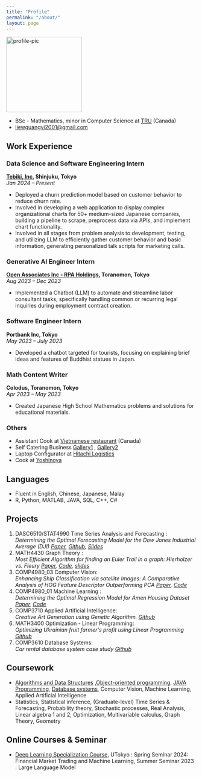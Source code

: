 ```yaml
---
title: "Profile"
permalink: "/about/"
layout: page
---
```

<img src="https://github.com/KokiYamanaka/kokiyamanaka.github.io/assets/107101940/e9027a67-d246-40ad-8684-1e3330e86a33" width="200" height="200" alt="profile-pic">

* BSc - Mathematics, minor in Computer Science at [TRU](https://www.tru.ca/) (Canada)
* liewguangyi2001@gmail.com

## Work Experience

### Data Science and Software Engineering Intern
**[Tebiki, Inc](https://tebiki.co.jp/), Shinjuku, Tokyo**  
*Jan 2024 – Present*

- Deployed a churn prediction model based on customer behavior to reduce churn rate.
- Involved in developing a web application to display complex organizational charts for 50+ medium-sized Japanese companies, building a pipeline to scrape, preprocess data via APIs, and implement chart functionality.
- Involved in all stages from problem analysis to development, testing, and utilizing LLM to efficiently gather customer behavior and basic information, generating personalized talk scripts for marketing calls.

### Generative AI Engineer Intern
**[Open Associates Inc - RPA Holdings](https://www.open-associates.com/), Toranomon, Tokyo**  
*Aug 2023 – Dec 2023*

- Implemented a Chatbot (LLM) to automate and streamline labor consultant tasks, specifically handling common or recurring legal inquiries during employment contract creation.

### Software Engineer Intern
**Portbank Inc, Tokyo**  
*May 2023 – July 2023*

- Developed a chatbot targeted for tourists, focusing on explaining brief ideas and features of Buddhist statues in Japan.

### Math Content Writer
**Colodus, Toranomon, Tokyo**  
*Apr 2023 – May 2023*

- Created Japanese High School Mathematics problems and solutions for educational materials.

### Others
- Assistant Cook at [Vietnamese restaurant](https://www.lemongrasskamloops.ca/) (Canada)
- Self Catering Business [Gallery1](https://www.instagram.com/kokiy_art34/?hl=en) , [Gallery2](https://www.instagram.com/kouki._.kitchen/?hl=en)
- Laptop Configurator at [Hitachi Logistics](https://www.logisteed.com/jp/) 
- Cook at [Yoshinoya](https://www.yoshinoya.com/en/)

## Languages
- Fluent in English, Chinese, Japanese, Malay
- R, Python, MATLAB, JAVA, SQL, C++, C# 
  
## Projects
1. DASC6510/STAT4990 Time Series Analysis and Forecasting :<br>
*Determining the Optimal Forecasting Model for the Dow Jones Industrial Average (DJI) [Paper](https://github.com/KokiYamanaka/kokiyamanaka.github.io/blob/fb267a345022bc63038319dd033141fedaf22db9/assets/project/group_stat4990_project_paper.pdf), [Github](https://github.com/kumi99/STAT_4990_Final_Project/tree/main), [Slides](https://github.com/KokiYamanaka/kokiyamanaka.github.io/blob/08541c2da955982874587bbbb086550051072a28/assets/project/STAT%204990%20Presentation.pdf)*
2. MATH4430 Graph Theory :<br>
*Most Efficient Algorithm for finding an Euler Trail in a graph: Hierholzer vs. Fleury [Paper](https://github.com/KokiYamanaka/kokiyamanaka.github.io/blob/c89230ba2325597dc651b27ed1382d23a5432063/assets/project/math4430_euler_algorithm.pdf),  [Code](https://colab.research.google.com/drive/1-BEuy6KD8R35OprpvlcpYPPUR6rAoPBo?usp=sharing), [slides](https://github.com/KokiYamanaka/kokiyamanaka.github.io/blob/e3923b4e13ceeef6b9f4df4689f8da66f93f5a1f/assets/project/math4430_project_slides.pdf)*
3. COMP4980_03 Computer Vision:<br>
*Enhancing Ship Classification via satellite Images: A Comparative Analysis of HOG Feature Descriptor Outperforming PCA [Paper](https://github.com/KokiYamanaka/kokiyamanaka.github.io/blob/b04834c5531c65333d02feabfa60168731c54535/assets/project/computer%20vision%20project%20report.pdf), [Code](https://github.com/KokiYamanaka/kokiyamanaka.github.io/blob/b04834c5531c65333d02feabfa60168731c54535/assets/project/ship_classification%20(1).ipynb)*
4. COMP4980_01 Machine Learning :<br>
*Determining the Optimal Regression Model for Amen Housing Dataset [Paper](https://github.com/KokiYamanaka/kokiyamanaka.github.io/blob/b04834c5531c65333d02feabfa60168731c54535/assets/project/paper_project_comp4980_01.pdf), [Code](https://github.com/KokiYamanaka/kokiyamanaka.github.io/blob/b04834c5531c65333d02feabfa60168731c54535/assets/project/COMP4980_KY_Determining_the_Optimal_Regression_Model_for_Amen_Housing_Dataset.ipynb)*
5. COMP3710 Applied Artificial Intelligence: <br>
*Creative Art Generation using Genetic Algorithm. [Github](https://github.com/KokiYamanaka/Genetic-painting)*
6. MATH3400 Optimization - Linear Programming:<br>
*Optimizing Ukrainian fruit farmer's profit using Linear Programming [Github](https://github.com/KokiYamanaka/Optimization-for-farmers)*
7. COMP3610 Database Systems: <br>
*Car rental database system case study [Github](https://github.com/KokiYamanaka/cs-university-coursework/tree/main/COMP3610%20Database%20Systems/project%20case%20study)*

## Coursework   
- [Algorithms and Data Structures](https://github.com/KokiYamanaka/cs-university-coursework/tree/main/COMP2231%20Data%20Structures%20and%20Algorithms) ,[Object-oriented programming](https://github.com/KokiYamanaka/cs-university-coursework/tree/main/COMP1230%20Computer%20Programming%202), [JAVA Programming](https://github.com/KokiYamanaka/cs-university-coursework/tree/main/COMP1130-Computer%20Programming%201), [Database systems](https://github.com/KokiYamanaka/cs-university-coursework/blob/main/COMP3610%20Database%20Systems/README.md), Computer Vision, Machine Learning, Applied Artificial Intelligence
- Statistics, Statistical inference, (Graduate-level) Time Series & Forecasting, Probability theory, Stochastic processes, Real Analysis, Linear algebra 1 and 2, Optimization, Multivariable calculus, Graph Theory, Geometry

## Online Courses & Seminar 
- [Deep Learning Specialization Course](https://github.com/KokiYamanaka/DeepL-course), UTokyo : Spring Seminar 2024: Financial Market Trading and Machine Learning, Summer Seminar 2023 : Large Language Model
















